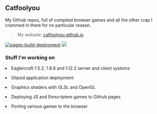 ## Catfoolyou
My Github repos, full of compiled browser games and all the other crap I crammed in there for no particular reason.

> My website: [catfoolyou.github.io](catfoolyou.github.io)
> 
[![pages-build-deployment](https://github.com/catfoolyou/catfoolyou.github.io/actions/workflows/pages/pages-build-deployment/badge.svg)](https://github.com/catfoolyou/catfoolyou.github.io/actions/workflows/pages/pages-build-deployment)
![](https://img.shields.io/github/stars/catfoolyou)

<h3 align="left">Stuff I'm working on</h3>
    <p><li>Eaglercraft 1.5.2, 1.8.8 and 1.12.2 server and client systems</li></p>
    <p><li>Gitpod application deployment</li></p>
    <p><li>Graphics shaders with GLSL and OpenGL</li></p>
    <p><li>Deploying JS and Emscriptem games to Github pages</li></p>
    <p><li>Porting various games to the browser</li></p>

